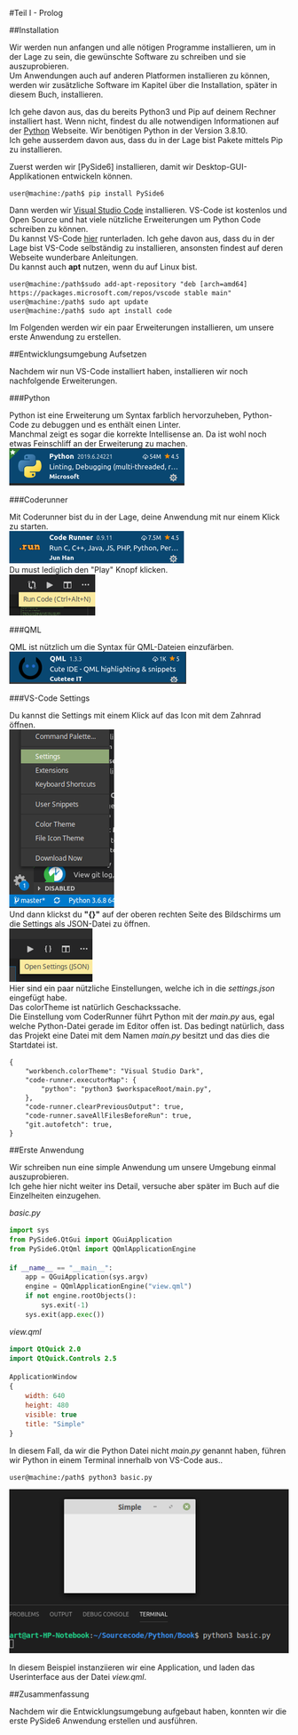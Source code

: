#Teil I - Prolog

##Installation

Wir werden nun anfangen und alle nötigen Programme installieren, um in der Lage zu sein, die gewünschte Software zu schreiben und sie auszuprobieren.  
Um Anwendungen auch auf anderen Platformen installieren zu können, werden wir zusätzliche Software im Kapitel über die Installation, später in diesem Buch, installieren.  

Ich gehe davon aus, das du bereits Python3 und Pip auf deinem Rechner installiert hast. Wenn nicht, findest du alle notwendigen Informationen auf der [Python](https://python.org) Webseite. Wir benötigen Python in der Version 3.8.10.   
Ich gehe ausserdem davon aus, dass du in der Lage bist Pakete mittels Pip zu installieren.  

Zuerst werden wir [PySide6] installieren, damit wir Desktop-GUI-Applikationen entwickeln können. 

```console
user@machine:/path$ pip install PySide6
```
Dann werden wir [Visual Studio Code](https://code.visualstudio.com/) installieren. VS-Code ist kostenlos und Open Source und hat viele nützliche Erweiterungen um Python Code schreiben zu können.  
Du kannst VS-Code [hier](https://code.visualstudio.com/Download) runterladen. Ich gehe davon aus, dass du in der Lage bist VS-Code selbständig zu installieren, ansonsten findest auf deren Webseite wunderbare Anleitungen.  
Du kannst auch **apt** nutzen, wenn du auf Linux bist.

```console
user@machine:/path$sudo add-apt-repository "deb [arch=amd64] https://packages.microsoft.com/repos/vscode stable main"
user@machine:/path$ sudo apt update
user@machine:/path$ sudo apt install code
```

Im Folgenden werden wir ein paar Erweiterungen installieren, um unsere erste Anwendung zu erstellen.   

##Entwicklungsumgebung Aufsetzen

Nachdem wir nun VS-Code installiert haben, installieren wir noch nachfolgende Erweiterungen.   

###Python

Python ist eine Erweiterung um Syntax farblich hervorzuheben, Python-Code zu debuggen und es enthält einen Linter.  
Manchmal zeigt es sogar die korrekte Intellisense an. Da ist wohl noch etwas Feinschliff an der Erweiterung zu machen.  
![AltText](../images/python.png "Title")

###Coderunner

Mit Coderunner bist du in der Lage, deine Anwendung mit nur einem Klick zu starten.     
![AltText](../images/coderunner.png "Title")  
Du must lediglich den "Play" Knopf klicken.  
![AltText](../images/runner.png "Title")

###QML

QML ist nützlich um die Syntax für QML-Dateien einzufärben.   
<img src="../images/qml.png" alt="QML" title="QML" />

###VS-Code Settings

Du kannst die Settings mit einem Klick auf das Icon mit dem Zahnrad öffnen.     
![AltText](../images/settings.png "Title")   
Und dann klickst du **"{}"** auf der oberen rechten Seite des Bildschirms um die Settings als JSON-Datei zu öffnen.     
![AltText](../images/json.png "Title")  
Hier sind ein paar nützliche Einstellungen, welche ich in die *settings.json* eingefügt habe.  
Das colorTheme ist natürlich Geschackssache.  
Die Einstellung vom CoderRunner führt Python mit der *main.py* aus, egal welche Python-Datei gerade im Editor offen ist. Das bedingt natürlich, dass das Projekt eine Datei mit dem Namen *main.py* besitzt und das dies die Startdatei ist.

<div class="codehilite"><pre><span></span><code><span class="p">{</span>
    <span class="nt">&quot;workbench.colorTheme&quot;</span><span class="p">:</span> <span class="s2">&quot;Visual Studio Dark&quot;</span><span class="p">,</span>
    <span class="nt">&quot;code-runner.executorMap&quot;</span><span class="p">:</span> <span class="p">{</span>
        <span class="nt">&quot;python&quot;</span><span class="p">:</span> <span class="s2">&quot;python3 $workspaceRoot/main.py&quot;</span><span class="p">,</span>
    <span class="p">},</span>
    <span class="nt">&quot;code-runner.clearPreviousOutput&quot;</span><span class="p">:</span> <span class="kc">true</span><span class="p">,</span>
    <span class="nt">&quot;code-runner.saveAllFilesBeforeRun&quot;</span><span class="p">:</span> <span class="kc">true</span><span class="p">,</span>
    <span class="nt">&quot;git.autofetch&quot;</span><span class="p">:</span> <span class="kc">true</span><span class="p">,</span>
<span class="p">}</span>
</code></pre></div>

##Erste Anwendung

Wir schreiben nun eine simple Anwendung um unsere Umgebung einmal auszuprobieren.  
Ich gehe hier nicht weiter ins Detail, versuche aber später im Buch auf die Einzelheiten einzugehen.   

*basic.py*
```python
import sys
from PySide6.QtGui import QGuiApplication
from PySide6.QtQml import QQmlApplicationEngine

if __name__ == "__main__":
    app = QGuiApplication(sys.argv)
    engine = QQmlApplicationEngine("view.qml")
    if not engine.rootObjects():
        sys.exit(-1)
    sys.exit(app.exec())
```

*view.qml*
```qml
import QtQuick 2.0
import QtQuick.Controls 2.5

ApplicationWindow 
{
    width: 640
    height: 480
    visible: true
    title: "Simple"
}
```

In diesem Fall, da wir die Python Datei nicht *main.py* genannt haben, führen wir Python in einem Terminal innerhalb von VS-Code aus..  

```console
user@machine:/path$ python3 basic.py
```

![AltText](../images/simple.png "Title")  
  
In diesem Beispiel instanziieren wir eine Application, und laden das Userinterface aus der Datei *view.qml*.     

##Zusammenfassung

Nachdem wir die Entwicklungsumgebung aufgebaut haben, konnten wir die erste PySide6 Anwendung erstellen und ausführen. 

